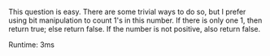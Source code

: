 This question is easy. There are some trivial ways to do so, but I prefer using bit manipulation to count 1's in this number. If there is only one 1, then return true; else return false. If the number is not positive, also return false.

Runtime: 3ms
